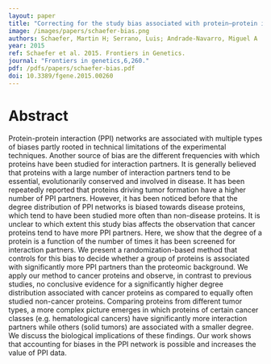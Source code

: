 ```yaml
---
layout: paper
title: "Correcting for the study bias associated with protein–protein interaction measurements reveals differences between protein degree distributions from different cancer types"
image: /images/papers/schaefer-bias.png
authors: Schaefer, Martin H; Serrano, Luis; Andrade-Navarro, Miguel A
year: 2015
ref: Schaefer et al. 2015. Frontiers in Genetics.
journal: "Frontiers in genetics,6,260."
pdf: /pdfs/papers/schaefer-bias.pdf
doi: 10.3389/fgene.2015.00260
---
```


# Abstract

Protein-protein interaction (PPI) networks are associated with multiple types of biases partly rooted in technical limitations of the experimental techniques. Another source of bias are the different frequencies with which proteins have been studied for interaction partners. It is generally believed that proteins with a large number of interaction partners tend to be essential, evolutionarily conserved and involved in disease. It has been repeatedly reported that proteins driving tumor formation have a higher number of PPI partners. However, it has been noticed before that the degree distribution of PPI networks is biased towards disease proteins, which tend to have been studied more often than non-disease proteins. It is unclear to which extent this study bias affects the observation that cancer proteins tend to have more PPI partners. Here, we show that the degree of a protein is a function of the number of times it has been screened for interaction partners. We present a randomization-based method that controls for this bias to decide whether a group of proteins is associated with significantly more PPI partners than the proteomic background. We apply our method to cancer proteins and observe, in contrast to previous studies, no conclusive evidence for a significantly higher degree distribution associated with cancer proteins as compared to equally often studied non-cancer proteins. Comparing proteins from different tumor types, a more complex picture emerges in which proteins of certain cancer classes (e.g. hematological cancers) have significantly more interaction partners while others (solid tumors) are associated with a smaller degree. We discuss the biological implications of these findings. Our work shows that accounting for biases in the PPI network is possible and increases the value of PPI data.
